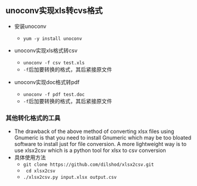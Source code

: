 ## unoconv实现xls转cvs格式
- 安装unoconv
  - `yum -y install unoconv`

- unoconv实现xls格式转csv
  - `unoconv -f csv test.xls`
  - `-f`后加要转换的格式，其后紧接原文件

- unoconv实现doc格式转pdf
  - `unoconv -f pdf test.doc`
  - `-f`后加要转换的格式，其后紧接原文件

### 其他转化格式的工具
- The drawback of the above method of converting xlsx files using Gnumeric is that you need to install Gnumeric which may be too bloated software to install just for file conversion. A more lightweight way is to use xlsx2csv which is a python tool for xlsx to csv conversion
- 具体使用方法
  - `git clone https://github.com/dilshod/xlsx2csv.git`
  - ` cd xlsx2csv`
  - `./xlsx2csv.py input.xlsx output.csv`
  
  

